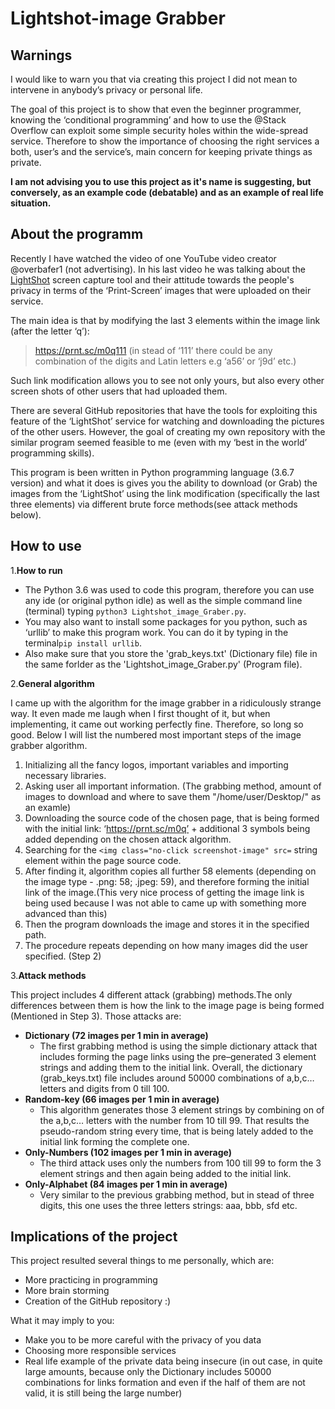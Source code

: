 # Lightshot-image Grabber

## Warnings
I would like to warn you that via creating this project I did not mean to intervene in anybody’s  privacy or personal life.

The goal of this project is to show that even the beginner programmer, knowing the ‘conditional programming’ and how to use the @Stack Overflow can exploit some simple security holes within the wide-spread service. Therefore to show the importance of choosing the right services a both, user’s and the service’s, main concern for keeping private things as private. 

**I am not advising you to use this project as it's name is suggesting, but conversely, as an example code (debatable) and as an example of real life situation.**


## About the programm

Recently I have watched the video of one YouTube  video creator @overbafer1 (not advertising). In his last video he was talking about the [LightShot](https://prnt.sc/) screen capture tool and their attitude towards the people's privacy in terms of the ‘Print-Screen’ images that were uploaded on their service.

The main idea is that by modifying the last 3 elements within the image link (after the letter ‘q’):

> https://prnt.sc/m0q111 (in stead of ‘111’ there could be any combination of the digits and Latin letters e.g ‘a56’ or ‘j9d’ etc.)

Such link modification allows you to see not only yours, but also every other screen shots of other users that had uploaded them.

There are several GitHub repositories that have the tools for exploiting this feature of the ‘LightShot’ service for watching and downloading the pictures of the other users. However, the goal of creating my own repository with the similar program seemed feasible to me (even with my ‘best in the world’ programming skills).

This program is been written in Python programming language (3.6.7 version) and what it does is gives you the ability to download (or Grab) the images from the ‘LightShot’ using the link modification (specifically the last three elements) via different brute force methods(see attack methods below).


## How to use

1.**How to run**

  - The Python 3.6 was used to code this program, therefore you can use any ide (or original python idle) as well as the simple command line (terminal) typing `python3 Lightshot_image_Graber.py`.
  - You may also want to install some packages for you python, such as ‘urllib’ to make this program work. You can do it by typing in the terminal`pip install urllib`.
  - Also make sure that you store the 'grab_keys.txt' (Dictionary file) file in the same forlder as the 'Lightshot_image_Graber.py' (Program file).


2.**General algorithm**

I came up with the algorithm for the image grabber in a ridiculously strange way. It even made me laugh when I first thought of it, but when implementing, it came out working perfectly fine. Therefore, so long so good. Below I will list the numbered most important steps of the image grabber algorithm.
  1. Initializing all the fancy logos, important variables and importing necessary libraries.
  2. Asking user all important information. (The grabbing method, amount of images to download and where to save them "/home/user/Desktop/" as an examle)
  3. Downloading the source code of the chosen page, that is being formed with the initial link: ‘https://prnt.sc/m0q’ + additional 3 symbols being added depending on the chosen attack algorithm.
  4. Searching for the  `<img class="no-click screenshot-image" src=` string element within the page source code. 
  5. After finding it, algorithm copies all further 58 elements (depending on the image type - .png: 58; .jpeg: 59), and therefore forming the initial link of the image.(This very nice process of getting the image link is being used because I was not able to came up with something more advanced than this)
  6.  Then the program downloads the image and stores it in the specified path.
  7. The procedure repeats depending on how many images did the user specified. (Step 2)
  

3.**Attack methods**

This project includes 4 different attack (grabbing) methods.The only differences between them is how the link to the image page is being formed (Mentioned in Step 3). Those attacks are:
- **Dictionary (72 images per 1 min in average)**
   - The first grabbing method is using the simple dictionary attack that includes forming the page links using the pre–generated 3 element strings and adding them to the initial link. Overall, the dictionary (grab_keys.txt) file includes around 50000 combinations of a,b,c… letters and digits from 0 till 100.
- **Random-key (66 images per 1 min in average)**
   - This algorithm generates those 3 element strings by combining on of the a,b,c… letters with the number from 10 till 99. That results the pseudo-random string every time, that is being lately added to the initial link forming the complete one.
- **Only-Numbers (102 images per 1 min in average)**
   - The third attack uses only the numbers from 100 till 99 to form the 3 element strings and then again being added to the initial link.
- **Only-Alphabet (84 images per 1 min in average)**
   - Very similar to the previous grabbing method, but in stead of three digits, this one uses the three letters strings: aaa, bbb, sfd etc.


## Implications of the project

This project resulted several things to me personally, which are:
- More practicing in programming
- More brain storming
- Creation of the GitHub repository :)

What it may imply to you:
- Make you to be more careful with the privacy of you data
- Choosing more responsible services
- Real life example of the private data being insecure (in out case, in quite large amounts, because only the Dictionary includes 50000 combinations for links formation and even if the half of them are not valid, it is still being the large number)
